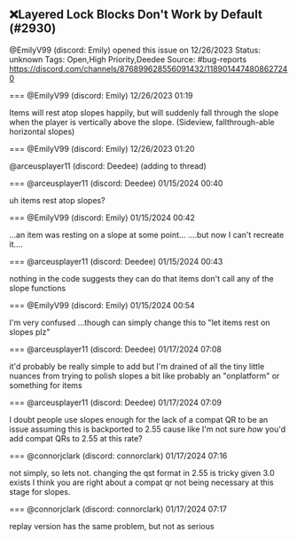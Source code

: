 ## ❌Layered Lock Blocks Don't Work by Default (#2930)
@EmilyV99 (discord: Emily) opened this issue on 12/26/2023
Status: unknown
Tags: Open,High Priority,Deedee
Source: #bug-reports https://discord.com/channels/876899628556091432/1189014474808627240


=== @EmilyV99 (discord: Emily) 12/26/2023 01:19

Items will rest atop slopes happily, but will suddenly fall through the slope when the player is vertically above the slope. (Sideview, fallthrough-able horizontal slopes)

=== @EmilyV99 (discord: Emily) 12/26/2023 01:20

@arceusplayer11 (discord: Deedee) (adding to thread)

=== @arceusplayer11 (discord: Deedee) 01/15/2024 00:40

uh
items rest atop slopes?

=== @EmilyV99 (discord: Emily) 01/15/2024 00:42

...an item was resting on a slope at some point...
....but now I can't recreate it....

=== @arceusplayer11 (discord: Deedee) 01/15/2024 00:43

nothing in the code suggests they can do that
items don't call any of the slope functions

=== @EmilyV99 (discord: Emily) 01/15/2024 00:54

I'm very confused
...though can simply change this to "let items rest on slopes plz"

=== @arceusplayer11 (discord: Deedee) 01/17/2024 07:08

it'd probably be really simple to add but I'm drained of all the tiny little nuances from trying to polish slopes a bit
like probably an "onplatform" or something for items

=== @arceusplayer11 (discord: Deedee) 01/17/2024 07:09

I doubt people use slopes enough for the lack of a compat QR to be an issue assuming this is backported to 2.55
cause like I'm not sure *how* you'd add compat QRs to 2.55 at this rate?

=== @connorjclark (discord: connorclark) 01/17/2024 07:16

not simply, so lets not. changing the qst format in 2.55 is tricky given 3.0 exists
I think you are right about a compat qr not being necessary at this stage for slopes.

=== @connorjclark (discord: connorclark) 01/17/2024 07:17

replay version has the same problem, but not as serious
